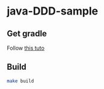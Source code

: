# java-DDD-sample

## Get gradle
Follow [this tuto](https://gradle.org/install/)

## Build
```bash
make build
```